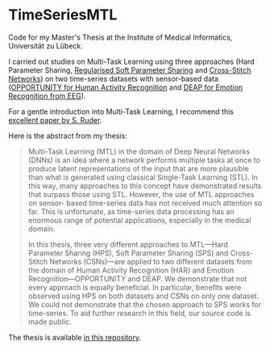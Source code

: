 # TimeSeriesMTL
Code for my Master's Thesis at the Institute of Medical Informatics, Universität zu Lübeck.

I carried out studies on Multi-Task Learning using three approaches (Hard
Parameter Sharing, [Regularised Soft Parameter
Sharing](https://arxiv.org/abs/1606.04038) and [Cross-Stitch
Networks](https://arxiv.org/abs/1604.03539)) on two time-series datasets with
sensor-based data
([OPPORTUNITY for Human Activity
Recognition](https://archive.ics.uci.edu/ml/datasets/opportunity+activity+recognition) 
and [DEAP for Emotion Recognition from EEG](https://www.eecs.qmul.ac.uk/mmv/datasets/deap/)).

For a gentle introduction into Multi-Task Learning, I recommend this [excellent
paper by S. Ruder](https://arxiv.org/abs/1706.05098).

Here is the abstract from my thesis:

> Multi-Task Learning (MTL) in the domain of Deep Neural Networks (DNNs) is an
> idea where a network performs multiple tasks at once to produce latent representations
> of the input that are more plausible than what is generated using classical Single-Task
> Learning (STL). In this way, many approaches to this concept have demonstrated
> results that surpass those using STL. However, the use of MTL approaches on sensor-
> based time-series data has not received much attention so far. This is unfortunate, as
> time-series data processing has an enormous range of potential applications, especially
> in the medical domain.
>
> In this thesis, three very different approaches to MTL—Hard Parameter Sharing (HPS),
> Soft Parameter Sharing (SPS) and Cross-Stitch Networks (CSNs)—are applied to two
> different datasets from the domain of Human Activity Recognition (HAR) and Emotion
> Recognition—OPPORTUNITY and DEAP. We demonstrate that not every approach
> is equally beneficial. In particular, benefits were observed using HPS on both datasets
> and CSNs on only one dataset. We could not demonstrate that the chosen approach
> to SPS works for time-series. To aid further research in this field, our source code is
> made public. 

The thesis is available [in this repository](https://github.com/LtSurgekopf/TimeSeriesMTL/raw/master/thesis.pdf).

